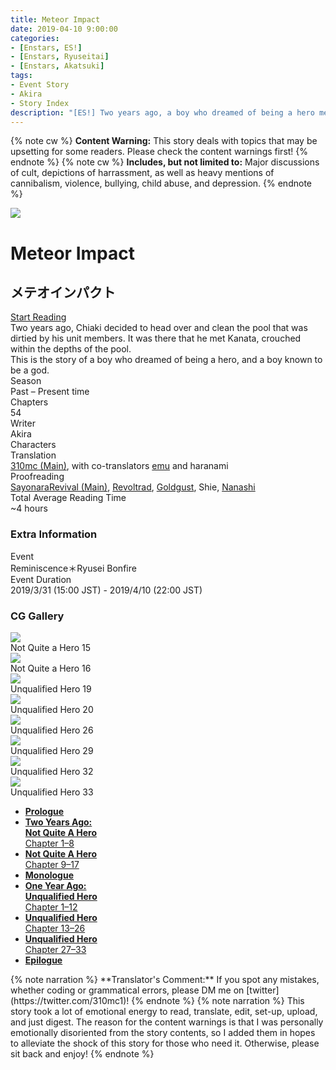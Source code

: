 ```yaml
---
title: Meteor Impact
date: 2019-04-10 9:00:00
categories:
- [Enstars, ES!]
- [Enstars, Ryuseitai]
- [Enstars, Akatsuki]
tags:
- Event Story
- Akira
- Story Index
description: "[ES!] Two years ago, a boy who dreamed of being a hero met a boy known to be a god. This is their story."
---
```

{% note cw %}
**Content Warning:** This story deals with topics that may be upsetting for some readers. Please check the content warnings first!
{% endnote %}
{% note cw %}
**Includes, but not limited to:** Major discussions of cult, depictions of harrassment, as well as heavy mentions of cannibalism, violence, bullying, child abuse, and depression.
{% endnote %}
<script src="https://ajax.googleapis.com/ajax/libs/jquery/3.6.0/jquery.min.js"></script>
<link rel="stylesheet" href="https://cdn.jsdelivr.net/gh/enstars/tl-utils@1.0.5/story_cover/story-cover.css">

<style>
    :root {
        --storyColor: #23c1db; /* hsl(188, 72%, 50%) */
        --storyColor-rgb: 35,193,219;
        --storyColor-h: 188;
        --storyColor-s: 72%;
        --storyColor-l: 50%;
        --background: url("/gh/310mc/310mc.github.io/img/es/eventstory/meteorimpact/kanataorigcg.jpg");
    }
    @media (max-width: 567px) {
        .post-block {
            padding: 5px 10px 8px !important;
        }
    }
</style>

<div class="story-wrapper">
    <div class="grid-wrapper">
        <div class="story-background"></div>
        <div class="story-box">
            <div class="story-cover">
                <div>
                    <img src="/img/es/eventstory/meteorimpact/chiakibcgframe.jpg">
                </div>
            </div>
            <div class="title-area">
    			<h1 class="title-area__title">Meteor Impact</h1>
    			<h2 class="title-area__subtitle">メテオインパクト</h2>
    			<div class="title-area__start">
    				<a href="/meteor_impact/prologue">Start Reading</a>
    			</div>
            </div>
            <div class="info-area">
                <div class="synopsis">
                  Two years ago, Chiaki decided to head over and clean the pool that was dirtied by his unit members. It was there that he met Kanata, crouched within the depths of the pool.<br>This is the story of a boy who dreamed of being a hero, and a boy known to be a god.
                </div>
                <div class="info">
                    <div class="info-item season">
                        <div class="label">Season</div>
                        <div class="value">Past – Present time</div>
                    </div>
                    <div class="info-item chapters">
                        <div class="label">Chapters</div>
                        <div class="value">54</div>
                    </div>
                    <div class="info-item writer">
                        <div class="label">Writer</div>
                        <div class="value">Akira</div>
                    </div>
                    <div class="info-item characters">
                        <div class="label">
                            Characters
                        </div>
                        <div class="value">
                            <a href="/categories/Enstars/Kanata" id="kanata"></a>
                            <a href="/categories/Enstars/Chiaki" id="chiaki"></a>
                            <a href="/categories/Enstars/Madara" id="madara"></a>
                            <a href="/categories/Enstars/Kuro" id="kuro"></a>
                            <a href="/categories/Enstars/Keito" id="keito"></a>
                            <a href="/categories/Enstars/Souma" id="souma"></a>
                            <a href="/categories/Enstars/Shu" id="shu"></a>
                            <a href="/categories/Enstars/Subaru" id="subaru"></a>
                            <a href="/categories/Enstars/Midori" id="midori"></a>
                            <a href="/categories/Enstars/Tetora" id="tetora"></a>
                            <a href="/categories/Enstars/Shinobu" id="shinobu"></a>
                        </div>
                    </div>
                    <div class="info-item tl">
                        <div class="label">
                            Translation
                        </div>
                        <div class="value"><a href="https://310mc.github.io/">310mc (Main)</a>, with co-translators <a href="https://twitter.com/sunsunrainys">emu</a> and haranami</div>
                    </div>
                    <div class="info-item pr">
                        <div class="label">
                            Proofreading
                        </div>
                            <div class="value"><a href="https://ensemble-stars.fandom.com/wiki/User:SayonaraRevival">SayonaraRevival (Main)</a>, <a href="https://ensemble-stars.fandom.com/wiki/User:Revoltrad">Revoltrad</a>, <a href="https://twitter.com/goldgust">Goldgust</a>, Shie, <a href="https://twitter.com/seiginoakashi">Nanashi</a></div>
                    </div>
                    <div class="info-item characters">
                    <div class="label">Total Average Reading Time</div>
                    <div class="value">~4 hours</div>
                    </div>
                </div>
            <div class="extra-area">
                <div class="tab-header">
                    <h3 class="tab-header__name">Extra Information</h3>
                </div>
                <div class="tab-content">
                    <div class="tab-item">
                        <div class="label">
                            Event
                        </div>
                        <div class="value">
                            Reminiscence＊Ryusei Bonfire
                        </div>
                    </div>
                    <div class="tab-item">
                        <div class="label">
                            Event Duration
                        </div>
                        <div class="value">
                            2019/3/31 (15:00 JST) - 2019/4/10 (22:00 JST)
                        </div>
                    </div>
                </div>
            </div>
            <div class="cg-gallery">
                <div class="tab-header">
                    <h3 class="tab-header__name">CG Gallery</h3>
                </div>
                <div class="tab-content">
                    <div class="gallery">
                        <div class="gallery-item">
                            <div class="image">
                                <img src="/img/es/eventstory/meteorimpact/kuroorigcg.jpg">
                            </div>
                            <div class="caption">
                                Not Quite a Hero 15
                            </div>
                        </div>
                        <div class="gallery-item">
                            <div class="image">
                                <img src="/img/es/eventstory/meteorimpact/madaraorigcg.jpg">
                            </div>
                            <div class="caption">
                                Not Quite a Hero 16
                            </div>
                        </div>
                        <div class="gallery-item">
                            <div class="image">
                                <img src="/img/es/eventstory/meteorimpact/chiakiorigcg.jpg">
                            </div>
                            <div class="caption">
                                Unqualified Hero 19
                            </div>
                        </div>
                        <div class="gallery-item">
                            <div class="image">
                                <img src="/img/es/eventstory/meteorimpact/kanataorigcg.jpg">
                            </div>
                            <div class="caption">
                                Unqualified Hero 20
                            </div>
                        </div>
                        <div class="gallery-item">
                            <div class="image">
                                <img src="/img/es/eventstory/meteorimpact/madarabcg.jpg">
                            </div>
                            <div class="caption">
                                Unqualified Hero 26
                            </div>
                        </div>
                        <div class="gallery-item">
                            <div class="image">
                                <img src="/img/es/eventstory/meteorimpact/kurobcg.jpg">
                            </div>
                            <div class="caption">
                                Unqualified Hero 29
                            </div>
                        </div>
                        <div class="gallery-item">
                            <div class="image">
                                <img src="/img/es/eventstory/meteorimpact/chiakibcg.jpg">
                            </div>
                            <div class="caption">
                               Unqualified Hero 32
                            </div>
                        </div>
                        <div class="gallery-item">
                            <div class="image">
                                <img src="/img/es/eventstory/meteorimpact/kanatabcg.jpg">
                            </div>
                            <div class="caption">
                              Unqualified Hero 33
                            </div>
                        </div>
                    </div>
                </div>
            </div>
        </div>
            <div class="chapter-area">
                <ul>
                    <li><a href="/meteor_impact/prologue"><b>Prologue</b></a></li>
                    <li><a href="/meteor_impact/first_half_p1"><b>Two Years Ago:<br>Not Quite A Hero</b><br>Chapter 1–8</a></li>
                    <li><a href="/meteor_impact/first_half_p2"><b>Not Quite A Hero</b><br>Chapter 9–17</a></li>
                    <li><a href="/meteor_impact/monologue"><b>Monologue</b></a></li>
                    <li><a href="/meteor_impact/second_half_p1"><b>One Year Ago:<br>Unqualified Hero</b><br>Chapter 1–12</a></li>
                    <li><a href="/meteor_impact/second_half_p2"><b>Unqualified Hero</b><br>Chapter 13–26</a></li>
                    <li><a href="/meteor_impact/second_half_p3"><b>Unqualified Hero</b><br>Chapter 27–33</a></li>
                    <li><a href="/meteor_impact/epilogue"><b>Epilogue</b></a></li>
                </ul>
                </div>
            </div>
        </div>
    </div>
    {% note narration %}
    **Translator's Comment:** If you spot any mistakes, whether coding or grammatical errors, please DM me on [twitter](https://twitter.com/310mc1)!
    {% endnote %}
    {% note narration %}
    This story took a lot of emotional energy to read, translate, edit, set-up, upload, and just digest. The reason for the content warnings is that I was personally emotionally disoriented from the story contents, so I added them in hopes to alleviate the shock of this story for those who need it. Otherwise, please sit back and enjoy!
    {% endnote %}
    <script>
    $(document).ready(function() {
      $('.tab-header').click(function(){
        $(this).next().slideToggle();
        $('.tab-header__name').toggleClass(open, add);
      })
    });
    </script>

